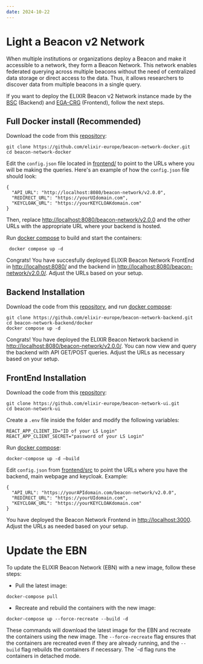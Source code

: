 ```yaml
---
date: 2024-10-22
---
```


# Light a Beacon v2 Network

When multiple institutions or organizations deploy a Beacon and make it accessible to a network, they form a Beacon Network. This network enables federated querying across multiple beacons without the need of centralized data storage or direct access to the data. Thus, it allows researchers to discover data from multiple beacons in a single query.

If you want to deploy the ELIXIR Beacon v2 Network instance made by the [BSC](https://www.bsc.es/discover-bsc/organisation/scientific-structure/national-institute-bioinformatics-elixir-node-0) (Backend) and [EGA-CRG](https://www.crg.eu/en/programmes-groups/ega-team) (Frontend), follow the next steps.

## Full Docker install (Recommended)

Download the code from this [repository](https://github.com/elixir-europe/beacon-network-docker.git):

```
git clone https://github.com/elixir-europe/beacon-network-docker.git
cd beacon-network-docker
```

Edit the `config.json` file located in [frontend/](frontend/) to point to the URLs where you will be making the queries. Here's an example of how the `config.json` file should look:

```
{
  "API_URL": "http://localhost:8080/beacon-network/v2.0.0",
  "REDIRECT_URL": "https://yourUIdomain.com",
  "KEYCLOAK_URL": "https://yourKEYCLOAKdomain.com"
}
```
Then, replace [http://localhost:8080/beacon-network/v2.0.0](http://localhost:8080/beacon-network/v2.0.0) and the other URLs with the appropriate URL where your backend is hosted.

Run [docker compose](https://docs.docker.com/compose/) to build and start the containers:

``` 
 docker compose up -d
```
 
Congrats! You have succesfully deployed ELIXIR Beacon Network FrontEnd in [http://localhost:8080/](http://localhost:8080/) and the backend in [http://localhost:8080/beacon-network/v2.0.0/](http://localhost:8080/beacon-network/v2.0.0/). Adjust the URLs based on your setup.


## Backend Installation

Download the code from this [repository](https://github.com/elixir-europe/beacon-network-backend.git), and run [docker compose](https://docs.docker.com/compose/):

```
git clone https://github.com/elixir-europe/beacon-network-backend.git
cd beacon-network-backend/docker
docker compose up -d
```

Congrats! You have deployed the ELIXIR Beacon Network backend in [http://localhost:8080/beacon-network/v2.0.0/](http://localhost:8080/beacon-network/v2.0.0/). You can now view and query the backend with API GET/POST queries. Adjust the URLs as necessary based on your setup.

## FrontEnd Installation

Download the code from this [repository](https://github.com/elixir-europe/beacon-network-ui.git):

```
git clone https://github.com/elixir-europe/beacon-network-ui.git
cd beacon-network-ui
```

Create a `.env` file inside the folder and modify the following variables:

```
REACT_APP_CLIENT_ID="ID of your LS Login"
REACT_APP_CLIENT_SECRET="password of your LS Login"
```

Run [docker compose](https://docs.docker.com/compose/):

```
docker-compose up -d –build
```

Edit `config.json` from [frontend/src](frontend/src) to point the URLs where you have the backend, main webpage and keycloak. Example:

```
{
  "API_URL": "https://yourAPIdomain.com/beacon-network/v2.0.0",
  "REDIRECT_URL": "https://yourUIdomain.com",
  "KEYCLOAK_URL": "https://yourKEYCLOAKdomain.com"
}
```

You have deployed the Beacon Network Frontend in [http://localhost:3000](http://localhost:3000). Adjust the URLs as needed based on your setup.

# Update the EBN

To update the ELIXIR Beacon Network (EBN) with a new image, follow these steps:

- Pull the latest image:

```
docker-compose pull
```

- Recreate and rebuild the containers with the new image:

```
docker-compose up --force-recreate --build -d
```

These commands will download the latest image for the EBN and recreate the containers using the new image. The `--force-recreate` flag ensures that the containers are recreated even if they are already running, and the `--build` flag rebuilds the containers if necessary. The `-d flag runs the containers in detached mode.
